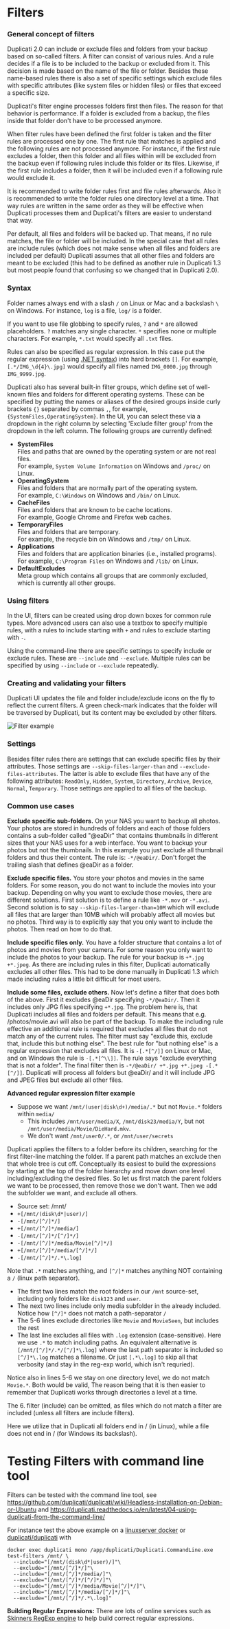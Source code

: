 
# Filters

### General concept of filters

Duplicati 2.0 can include or exclude files and folders from your backup based on so-called filters. A filter can consist of various rules. And a rule decides if a file is to be included to the backup or excluded from it. This decision is made based on the name of the file or folder. Besides these name-based rules there is also a set of specific settings which exclude files with specific attributes (like system files or hidden files) or files that exceed a specific size.

Duplicati's filter engine processes folders first then files. The reason for that behavior is performance. If a folder is excluded from a backup, the files inside that folder don't have to be processed anymore.

When filter rules have been defined the first folder is taken and the filter rules are processed one by one. The first rule that matches is applied and the following rules are not processed anymore. For instance, if the first rule excludes a folder, then this folder and all files within will be excluded from the backup even if following rules include this folder or its files. Likewise, if the first rule includes a folder, then it will be included even if a following rule would exclude it.

It is recommended to write folder rules first and file rules afterwards. Also it is recommended to write the folder rules one directory level at a time. That way rules are written in the same order as they will be effective when Duplicati processes them and Duplicati's filters are easier to understand that way.

Per default, all files and folders will be backed up. That means, if no rule matches, the file or folder will be included. In the special case that all rules are include rules (which does not make sense when all files and folders are included per default) Duplicati assumes that all other files and folders are meant to be excluded (this had to be defined as another rule in Duplicati 1.3 but most people found that confusing so we changed that in Duplicati 2.0).

### Syntax

Folder names always end with a slash `/` on Linux or Mac and a backslash `\` on Windows. For instance, `log` is a file, `log/` is a folder.

If you want to use file globbing to specify rules, `?` and `*` are allowed placeholders. `?` matches any single character. `*` specifies none or multiple characters. For example, `*.txt` would specify all `.txt` files.

Rules can also be specified as regular expression. In this case put the regular expression (using [.NET syntax](https://docs.microsoft.com/en-us/dotnet/standard/base-types/regular-expression-language-quick-reference)) into hard brackets `[]`. For example, `[.*/IMG_\d{4}\.jpg]` would specify all files named `IMG_0000.jpg` through `IMG_9999.jpg`.

Duplicati also has several built-in filter groups, which define set of well-known files and folders for different operating systems. These can be specified by putting the names or aliases of the desired groups inside curly brackets `{}` separated by commas `,`, for example, `{SystemFiles,OperatingSystem}`. In the UI, you can select these via a dropdown in the right column by selecting 'Exclude filter group' from the dropdown in the left column. The following groups are currently defined:

- **SystemFiles**  
Files and paths that are owned by the operating system or are not real files.  
For example, `System Volume Information` on Windows and `/proc/` on Linux.
- **OperatingSystem**  
Files and folders that are normally part of the operating system.  
For example, `C:\Windows` on Windows and `/bin/` on Linux.
- **CacheFiles**  
Files and folders that are known to be cache locations.  
For example, Google Chrome and Firefox web caches.
- **TemporaryFiles**  
Files and folders that are temporary.  
For example, the recycle bin on Windows and `/tmp/` on Linux.
- **Applications**  
Files and folders that are application binaries (i.e., installed programs).  
For example, `C:\Program Files` on Windows and `/lib/` on Linux.
- **DefaultExcludes**  
Meta group which contains all groups that are commonly excluded, which is currently all other groups.

### Using filters

In the UI, filters can be created using drop down boxes for common rule types. More advanced users can also use a textbox to specify multiple rules, with a rules to include starting with `+` and rules to exclude starting with `-`.

Using the command-line there are specific settings to specify include or exclude rules. These are `--include` and `--exclude`. Multiple rules can be specified by using `--include` or `--exclude` repeatedly.

### Creating and validating your filters

Duplicati UI updates the file and folder include/exclude icons on the fly to reflect the current filters. A green check-mark indicates that the folder will be traversed by Duplicati, but its content may be excluded by other filters.

![Filter example](duplicati-filters-match-example.png "Filter example")

### Settings

Besides filter rules there are settings that can exclude specific files by their attributes. Those settings are `--skip-files-larger-than` and `--exclude-files-attributes`. The latter is able to exclude files that have any of the following attributes: `ReadOnly`, `Hidden`, `System`, `Directory`, `Archive`, `Device`, `Normal`, `Temporary`. Those settings are applied to all files of the backup.

### Common use cases

**Exclude specific sub-folders.** On your NAS you want to backup all photos. Your photos are stored in hundreds of folders and each of those folders contains a sub-folder called "@eaDir" that contains thumbnails in different sizes that your NAS uses for a web interface. You want to backup your photos but not the thumbnails. In this example you just exclude all thumbnail folders and thus their content. The rule is: `-*/@eaDir/`. Don't forget the trailing slash that defines @eaDir as a folder.

**Exclude specific files.** You store your photos and movies in the same folders. For some reason, you do not want to include the movies into your backup. Depending on why you want to exclude those movies, there are different solutions. First solution is to define a rule like `-*.mov` or `-*.avi`. Second solution is to say `--skip-files-larger-than=10M` which will exclude all files that are larger than 10MB which will probably affect all movies but no photos. Third way is to explicitly say that you only want to include the photos. Then read on how to do that.

**Include specific files only.** You have a folder structure that contains a lot of photos and movies from your camera. For some reason you only want to include the photos to your backup. The rule for your backup is `+*.jpg +*.jpeg`. As there are including rules in this filter, Duplicati automatically excludes all other files. This had to be done manually in Duplicati 1.3 which made including rules a little bit difficult for most users.

**Include some files, exclude others.** Now let's define a filter that does both of the above. First it excludes @eaDir specifying `-*/@eaDir/`. Then it includes only JPG files specifying `+*.jpg`. The problem here is, that Duplicati includes all files and folders per default. This means that e.g. /photos/movie.avi will also be part of the backup. To make the including rule effective an additional rule is required that excludes all files that do not match any of the current rules. The filter must say "exclude this, exclude that, include this but nothing else". The best rule for "but nothing else" is a regular expression that excludes all files. It is `-[.*[^/]]` on Linux or Mac, and on Windows the rule is `-[.*[^\\]]`. The rule says "exclude everything that is not a folder". The final filter then is `-*/@eaDir/ +*.jpg +*.jpeg -[.*[^/]]`. Duplicati will process all folders but @eaDir/ and it will include JPG and JPEG files but exclude all other files.


**Advanced regular expression filter example** 

 * Suppose we want `/mnt/(user|disk\d+)/media/.*` but not `Movie.*` folders within `media/`
   * This includes `/mnt/user/media/X`, `/mnt/disk23/media/Y`, but not `/mnt/user/media/Movie/DieHard.mkv`. 
   * We don't want `/mnt/user0/.*`, or `/mnt/user/secrets`

Duplicati applies the filters to a folder before its children, searching for the first filter-line matching the folder. If a parent path matches an exclude then that whole tree is cut off. Conceptually its easiest to build the expressions by starting at the top of the folder hierarchy and move down one level including/excluding the desired files. So let us first match the parent folders we want to be processed, then remove those we don't want. Then we add the subfolder we want, and exclude all others. 

 * Source set: /mnt/
 * `+[/mnt/(disk\d*|user)/]`
 * `-[/mnt/[^/]*/]`
 * `+[/mnt/[^/]*/media/]`
 * `-[/mnt/[^/]*/[^/]*/]`
 * `-[/mnt/[^/]*/media/Movie[^/]*/]`
 * `+[/mnt/[^/]*/media/[^/]*/]`
 * `-[/mnt/[^/]*/.*\.log]`

Note that `.*` matches anything, and `[^/]*` matches anything NOT containing a `/` (linux path separator).

* The first two lines match the root folders in our `/mnt` source-set, including only folders like `disk123` and `user`.
* The next two lines include only media subfolder in the already included. Notice how `[^/]*` does not match a path-separator `/`
* The 5-6 lines exclude directories like `Movie` and `MovieSeen`, but includes the rest
* The last line excludes all files with `.log` extension (case-sensitive). Here we use `.*` to match including paths. An equivalent alternative is `[/mnt/[^/]*/.*/[^/]*\.log]` where the last path separator is included so `[^/]*\.log` matches a filename. Or just `[.*\.log]` to skip all that verbosity (and stay in the reg-exp world, which isn't requried).

Notice also in lines 5-6 we stay on one directory level, we do not match `Movie.*`. Both would be valid, The reason being that it is then easier to remember that Duplicati works through directories a level at a time.

The 6. filter (include) can be omitted, as files which do not match a filter are included (unless all filters are include filters).

Here we utilize that in Duplicati all folders end in / (in Linux), while a file does not end in / (for Windows its backslash).

# Testing Filters with command line tool

Filters can be tested with the command line tool, see https://github.com/duplicati/duplicati/wiki/Headless-installation-on-Debian-or-Ubuntu and https://duplicati.readthedocs.io/en/latest/04-using-duplicati-from-the-command-line/

For instance test the above example on a [linuxserver docker](https://hub.docker.com/r/linuxserver/duplicati) or [duplicati/duplicati](https://hub.docker.com/r/duplicati/duplicati) with 

```
docker exec duplicati mono /app/duplicati/Duplicati.CommandLine.exe test-filters /mnt/ \
  --include="[/mnt/(disk\d*|user)/]"\
  --exclude="[/mnt/[^/]*/]"\
  --include="[/mnt/[^/]*/media/]"\
  --exclude="[/mnt/[^/]*/[^/]*/]"\
  --exclude="[/mnt/[^/]*/media/Movie[^/]*/]"\
  --include="[/mnt/[^/]*/media/[^/]*/]"\
  --exclude="[/mnt/[^/]*/.*\.log]"
```

**Building Regular Expressions:** There are lots of online services such as [Skinners RegExp engine](https://regexr.com) to help build correct regular expressions.
